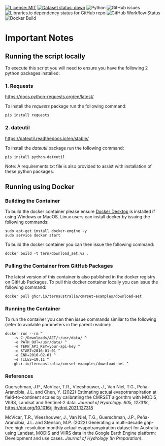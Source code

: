 [![License: MIT](https://img.shields.io/badge/License-MIT-yellow.svg)](https://opensource.org/licenses/MIT)
[![Dataset status: down](https://img.shields.io/website-up-down-green-red/http/data.tern.org.au/landscapes/aet/v2_2.svg?label=Dataset%20status)](https://data.tern.org.au/landscapes/aet/v2_2/) 
![Python](https://img.shields.io/badge/python-3670A0?style=flat&logo=python&logoColor=ffdd54)
![GitHub issues](https://img.shields.io/github/issues/ternaustralia/cmrset-examples)
![Libraries.io dependency status for GitHub repo](https://img.shields.io/librariesio/github/ternaustralia/cmrset-examples)
![GitHub Workflow Status](https://img.shields.io/github/workflow/status/ternaustralia/cmrset-examples/Create%20and%20Publish%20download-aet%20Docker%20Image)
![Docker Build](https://img.shields.io/badge/docker%20build-automated-blue)

# Important Notes

## Running the script locally

To execute this script you will need to ensure you have the following 2 python packages installed:


### 1. Requests

https://docs.python-requests.org/en/latest/

To install the *requests* package run the following command:
```
pip install requests
```


### 2. dateutil

https://dateutil.readthedocs.io/en/stable/

To install the *dateutil* package run the following command:
```
pip install python-dateutil
```

Note: A requirements.txt file is also provided to assist with installation of these python packages.

## Running using Docker


### Building the Container

To build the docker container please ensure [Docker Desktop](https://www.docker.com/products/docker-desktop) is installed if using Windows or MacOS.  Linux users can install docker by issuing the following commands:

```shell
sudo apt-get install docker-engine -y
sudo service docker start
```

To build the docker container you can then issue the following command:

```shell
docker build -t tern/download_aet:v2 .
```

### Pulling the Container from GitHub Packages

The latest version of this container is also published in the docker registry on GitHub Packages. To pull this docker container locally you can issue the following command:

```shell
docker pull ghcr.io/ternaustralia/cmrset-examples/download-aet
```

### Running the Container

To run the container you can then issue commands similar to the following (refer to available parameters in the parent readme):

```shell
docker run --rm ^
	-v C:/Downloads/AET/:/usr/data/ ^
	-e PATH_OUT=/usr/data/ ^
	-e TERN_API_KEY=your-api-key ^
	-e START=2016-01-01 ^
	-e END=2016-02-01 ^
	-e TILES=10,11 ^
	ghcr.io/ternaustralia/cmrset-examples/download-aet ^
```

### References

Guerschman, J.P., McVicar, T.R., Vleeshouwer, J., Van Niel, T.G., Peña-Arancibia, J.L. and Chen, Y. (2022) Estimating actual evapotranspiration at field-to-continent scales by calibrating the CMRSET algorithm with MODIS, VIIRS, Landsat and Sentinel-2 data. *Journal of Hydrology. 605, 127318*, <a href="https://doi.org/10.1016/j.jhydrol.2021.127318" target="_blank">https://doi.org/10.1016/j.jhydrol.2021.127318</a>

McVicar, T.R., Vleeshouwer, J., Van Niel, T.G., Guerschman, J.P., Peña-Arancibia, J.L. and Stenson, M.P. (2022) Generating a multi-decade gap-free high-resolution monthly actual evapotranspiration dataset for Australia using Landsat, MODIS and VIIRS data in the Google Earth Engine platform: Development and use cases. *Journal of Hydrology (In Preparation)*.
